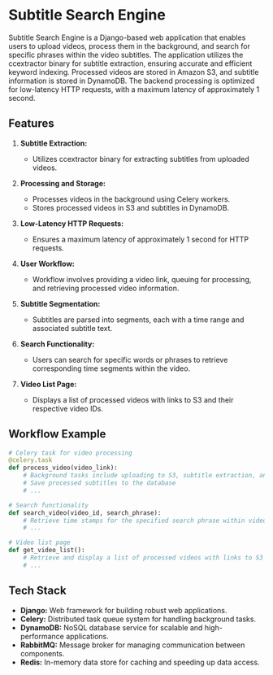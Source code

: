 # Subtitle Search Engine

Subtitle Search Engine is a Django-based web application that enables users to upload videos, process them in the background, and search for specific phrases within the video subtitles. The application utilizes the ccextractor binary for subtitle extraction, ensuring accurate and efficient keyword indexing. Processed videos are stored in Amazon S3, and subtitle information is stored in DynamoDB. The backend processing is optimized for low-latency HTTP requests, with a maximum latency of approximately 1 second.

## Features

1. **Subtitle Extraction:**
   - Utilizes ccextractor binary for extracting subtitles from uploaded videos.

2. **Processing and Storage:**
   - Processes videos in the background using Celery workers.
   - Stores processed videos in S3 and subtitles in DynamoDB.

3. **Low-Latency HTTP Requests:**
   - Ensures a maximum latency of approximately 1 second for HTTP requests.

4. **User Workflow:**
   - Workflow involves providing a video link, queuing for processing, and retrieving processed video information.

5. **Subtitle Segmentation:**
   - Subtitles are parsed into segments, each with a time range and associated subtitle text.

6. **Search Functionality:**
   - Users can search for specific words or phrases to retrieve corresponding time segments within the video.

7. **Video List Page:**
   - Displays a list of processed videos with links to S3 and their respective video IDs.

## Workflow Example

```python
# Celery task for video processing
@celery.task
def process_video(video_link):
    # Background tasks include uploading to S3, subtitle extraction, and parsing
    # Save processed subtitles to the database
    # ...

# Search functionality
def search_video(video_id, search_phrase):
    # Retrieve time stamps for the specified search phrase within video subtitles
    # ...

# Video list page
def get_video_list():
    # Retrieve and display a list of processed videos with links to S3 and video IDs
    # ...
```




## Tech Stack

- **Django:** Web framework for building robust web applications.
- **Celery:** Distributed task queue system for handling background tasks.
- **DynamoDB:** NoSQL database service for scalable and high-performance applications.
- **RabbitMQ:** Message broker for managing communication between components.
- **Redis:** In-memory data store for caching and speeding up data access.

